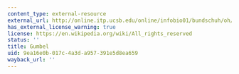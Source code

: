 ```yaml
---
content_type: external-resource
external_url: http://online.itp.ucsb.edu/online/infobio01/bundschuh/oh/05.html
has_external_license_warning: true
license: https://en.wikipedia.org/wiki/All_rights_reserved
status: ''
title: Gumbel
uid: 9ea16e0b-017c-4a3d-a957-391e5d8ea659
wayback_url: ''
---
```

